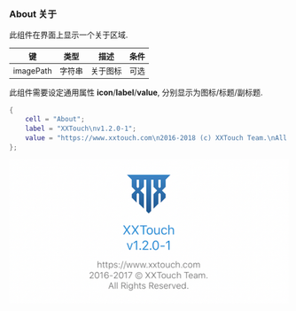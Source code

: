 ### About 关于


此组件在界面上显示一个关于区域.


|   键   |   类型   |   描述   |   条件   |
|--------|----------|----------|----------|
|imagePath|字符串|关于图标|可选|


此组件需要设定通用属性 **icon**/**label**/**value**, 分别显示为图标/标题/副标题. 


```lua
{
    cell = "About";
    label = "XXTouch\nv1.2.0-1";
    value = "https://www.xxtouch.com\n2016-2018 (c) XXTouch Team.\nAll Rights Reserved.";
};
```


![A0EE71ED-F67B-4A88-9E57-30F2C581E3A3.png-91kB](About/A0EE71ED-F67B-4A88-9E57-30F2C581E3A3.png)

